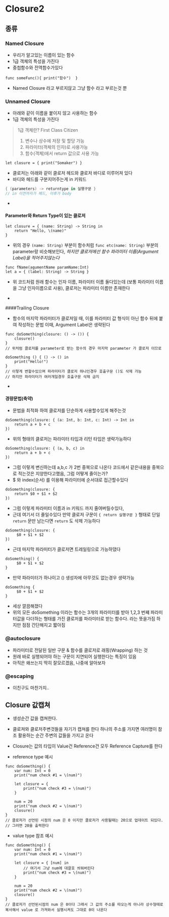 # Closure2

## 종류
### Named Closure
* 우리가 알고있는 이름이 있는 함수
* 1급 객체의 특성을 가진다
* 중첩함수와 전역함수가있다

```
func someFunc(){ print("함수")  } 
```
* Named Closure 라고 부르지않고 그냥 함수 라고 부르는것 뿐

### Unnamed Closure
* 아래와 같이 이름을 붙이지 않고 사용하는 함수
*  1급 객체의 특성을 가진다

> 1급 객체란?  First Class Citizen   
> 1. 변수나 상수에 저장 및 할당 가능  
> 2. 파라미터(객체의 인자)로 사용가능  
> 3. 함수(객체)에서 return 값으로 사용 가능

```
let closure = { print("Somaker") }
```

* 클로저는 아래와 같이 클로저 헤드와 클로저 바디로 이루어져 있다
* 바디와 헤드를 구분지어주는게 in 키워드

```swift
{ (parameters) -> returntype in 실행구문 }  
// in 이전까지가 헤드, 이후가 body
```

-
#### Parameter와 Return Type이 있는 클로저

```
let closure = { (name: String) -> String in
    return "Hello, \(name)"
}
```

* 위의 경우 `(name: String)` 부분이 함수처럼 `func etc(name: String)` 부분의 parameter랑 비슷해보인다, *하지만 클로저에선 함수 파라미터 이름(Argument Label)을 적어주지않는다*

```
func fName(agumentName paramName:Int)
let a = { (label: String) -> String }
```
* 위 코드처럼 원래 함수는 인자 이름, 파라미터 이름 둘다있는데 (보통 파라미터 이름을 그냥 인자이름으로 사용), 클로저는 파라미터 이름만 존재한다

-

####Trailing Closure
*  함수의 마지막 파라미터가 클로저일 때,
이를 파라미터 값 형식이 아닌 함수 뒤에 붙여 작성하는 문법
이때, Argument Label은 생략된다

```
func doSomething(closure: () -> ()) {
    closure()
}
// 위처럼 클로저를 parameter로 받는 함수의 경우 마지막 parameter 가 클로저 이므로 

doSomething () { () -> () in
    print("Hello!")
}
// 이렇게 변할수있으며 파라미터가 클로저 하나인경우 호출구문 ()도 삭제 가능
// 하지만 파라미터가 여러개일경우 호출구문 삭제 금지
```
-

#### 경량문법(축약)
* 문법을 최적화 하여 클로저를 단순하게 사용할수있게 해주는것

```
doSomething(closure: { (a: Int, b: Int, c: Int) -> Int in
    return a + b + c
})
```
* 위의 형태의 클로저는 파라미터 타입과 리턴 타입은 생략가능하다

```
doSomething(closure: { (a, b, c) in
    return a + b + c
})
```

* 그럼 이렇게 변신하는데 a,b,c 가 2번 중복으로 나온다 코드에서 같은내용을 중복으로 적는것은 지양한다고했음, 그럼 어떻게 줄이는가?
* $ 와 index(순서) 를 이용해 파라미터에 순서대로 접근할수있다

```
doSomething(closure: {  
    return $0 + $1 + $2
})
```

* 그럼 이렇게 파라미터 이름과 in 키워드 까지 줄여버릴수있다,
* 근데 여기서 더 줄일수있다 만약 클로저 구문이 `{ return 실행구문 }` 형태로 단일 `return` 문만 남는다면 `return` 도 삭제 가능하다

```
doSomething(closure: {  
     $0 + $1 + $2
})
```
* 근데 마지막 파라미터가 클로저면 트레일링으로 가능하댔다

```
doSomething() {  
     $0 + $1 + $2
}
```
* 만약 파라미터가 하나이고 () 생성자에 아무것도 없는경우 생략가능

```
doSomething {  
     $0 + $1 + $2
}
```

* 세상 깔끔해졌다
* 위의 모든 doSomething 이라는 함수는 3개의 파라미터를 받아 1,2,3 번쨰 파라미터값을 다더하는 형태를 가진 클로저를 파라미터로 받는 함수다. 라는 뜻을가짐 하지만 점점 간단해지고 짧아짐


### @autoclosure
* 파라미터로 전달된 일반 구문 & 함수를 클로저로 래핑(Wrapping) 하는 것
* 원래 바로 실행되어야 하는 구문이 지연되어 실행한다는 특징이 있음
* 아직은 왜쓰는지 딱히 잘모르겠음, 나중에 알아보자

### @escaping
* 이친구도 마찬가지..


## Closure 값캡쳐

* 생성순간 값을 캡쳐한다.
* 클로져와 클로저주변것들을 자기가 캡쳐를 한다 하나의 주소를 가지면 여러명이 참조
활용하는 순간 주변의 값들을 가지고 온다

* Closure는 값의 타입이 Value건 Reference건 모두 
Reference Capture를 한다

* reference type 예시

```
func doSomething() {
    var num: Int = 0
    print("num check #1 = \(num)")
    
    let closure = {
        print("num check #3 = \(num)")
    }
    
    num = 20
    print("num check #2 = \(num)")
    closure()
}
// 클로저가 선언된 시점의 num 은 0 이지만 클로저가 사용될때는 20으로 업데이트 되있다. 
// 그러면 20을 출력한다
```

* value type 참조 예시

```
func doSomething() {
    var num: Int = 0
    print("num check #1 = \(num)")
    
    let closure = { [num] in
        // 여기서 그냥 num에 대괄호 씌워버린다
        print("num check #3 = \(num)")
    }
    
    num = 20
    print("num check #2 = \(num)")
    closure()
}
// 클로저가 선언된시점의 num 은 0이다 그래서 그 값의 주소를 따오는게 아니라 상수형태로 복사해서 value 로 가져와서 실행시켜도 그대로 0이 나온다
```












